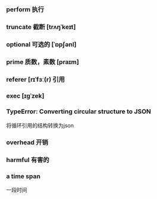 ### perform  执行


### truncate 截断 [trʌŋˈkeɪt]

### optional 可选的 [ˈɒpʃənl]


### prime 质数，素数  [praɪm] 

### referer  [rɪˈfɜː(r)  引用


###  exec   [ɪɡˈzek]


### TypeError: Converting circular structure to JSON 
将循环引用的结构转换为json

### overhead 开销

### harmful 有害的

###  a time span
一段时间
